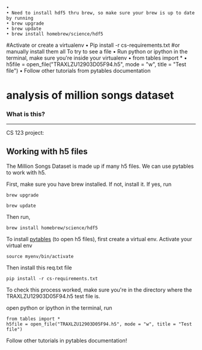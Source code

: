 ## 

	• 
	• Need to install hdf5 thru brew, so make sure your brew is up to date by running 
	• brew upgrade 
	• brew update
	• brew install homebrew/science/hdf5
#Activate or create a virtualenv
	• Pip install -r cs-requirements.txt #or manually install them all
To try to see a file
	• Run python or ipython in the terminal, make sure you're inside your virtualenv
	• from tables import *
	• h5file = open_file("TRAXLZU12903D05F94.h5", mode = "w", title = "Test file")
	• Follow other tutorials from pytables documentation

analysis of million songs dataset
========================

### What is this?
-------------

CS 123 project:

Working with h5 files
-----------

The Million Songs Dataset is made up if many h5 files. We can use pytables to work with h5.

First, make sure you have brew installed. If not, install it. If yes, run

```
brew upgrade 
```

```
brew update
```

Then run,

```
brew install homebrew/science/hdf5
```

To install [pytables](http://www.pytables.org/) (to open h5 files), first create a virtual env. Activate your virtual env

```
source myenv/bin/activate
```


Then install this req.txt file
```
pip install -r cs-requirements.txt
```

To check this process worked, make sure you're in the directory where the TRAXLZU12903D05F94.h5 test file is.

open python or ipython in the terminal, run

```
from tables import *
h5file = open_file("TRAXLZU12903D05F94.h5", mode = "w", title = "Test file")
``` 

Follow other tutorials in pytables documentation!